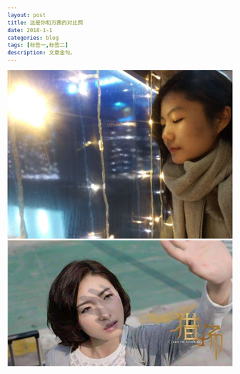 ```yaml
---
layout: post
title: 这是你和万茜的对比照
date: 2018-1-1
categories: blog
tags: [标签一,标签二]
description: 文章金句。
---
```


![you](https://github.com/512524820/512524820.github.io/blob/master/_posts/img/you.jpg) ![her](img/her.jpg)















